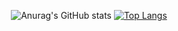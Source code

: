 
<div align = center>
  
  ![Anurag's GitHub stats](https://github-readme-stats.vercel.app/api?username=gamrom&show_icons=true&theme=cobalt&count_private=true)
  [![Top Langs](https://github-readme-stats.vercel.app/api/top-langs/?username=깃허브아이디)](https://github.com/gamrom/github-readme-stats)
  
</div>
